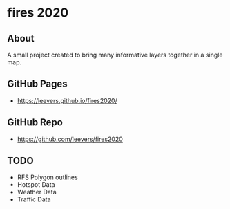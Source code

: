 # fires 2020

## About
A small project created to bring many informative layers together in a single map.

## GitHub Pages
- https://leevers.github.io/fires2020/

## GitHub Repo
- https://github.com/leevers/fires2020

## TODO
- RFS Polygon outlines
- Hotspot Data
- Weather Data
- Traffic Data
